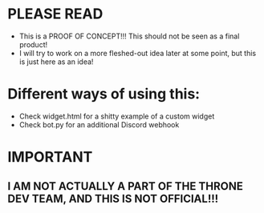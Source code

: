 # PLEASE READ
- This is a PROOF OF CONCEPT!!! This should not be seen as a final product!
- I will try to work on a more fleshed-out idea later at some point, but this is just here as an idea!

# Different ways of using this:
- Check widget.html for a shitty example of a custom widget
- Check bot.py for an additional Discord webhook

# IMPORTANT
## I AM NOT ACTUALLY A PART OF THE THRONE DEV TEAM, AND THIS IS NOT OFFICIAL!!!